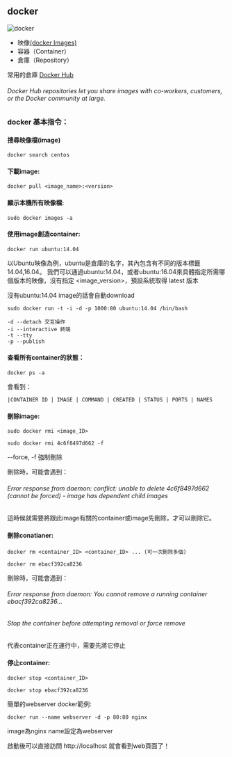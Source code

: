 

## docker
![docker](https://github.com/Plusone7/learnNote/blob/master/docker/img/docker.png?raw=true)

* 映像[(docker Images)](https://docs.docker.com/engine/reference/commandline/images/)
* 容器（Container）
* 倉庫（Repository）

常用的倉庫 [Docker Hub](https://hub.docker.com/)
###### Docker Hub repositories let you share images with co-workers, customers, or the Docker community at large. 

### docker 基本指令：
#### 搜尋映像檔(image)
```
docker search centos
```
#### 下載image:
```
docker pull <image_name>:<version>
```
#### 顯示本機所有映像檔:
```
sudo docker images -a
```
#### 使用image創造container:

```
docker run ubuntu:14.04
```
以Ubuntu映像為例，ubuntu是倉庫的名字，其內包含有不同的版本標籤14.04,16.04。
我們可以通過ubuntu:14.04，或者ubuntu:16.04來具體指定所需哪個版本的映像，沒有指定 <image_version>，預設系統取得 latest 版本

沒有ubuntu:14.04 image的話會自動download

```
sudo docker run -t -i -d -p 1000:80 ubuntu:14.04 /bin/bash
```
```
-d --detach 交互操作
-i --interactive 終端
-t --tty
-p --publish
```
#### 查看所有container的狀態：
```
docker ps -a 
```
會看到：
```
|CONTAINER ID | IMAGE | COMMAND | CREATED | STATUS | PORTS | NAMES
```
#### 刪除image:
```
sudo docker rmi <image_ID>
```
```
sudo docker rmi 4c6f8497d662 -f
```
--force, -f 強制刪除

刪除時，可能會遇到：
###### Error response from daemon: conflict: unable to delete 4c6f8497d662 (cannot be forced) - image has dependent child images
這時候就需要將跟此image有關的container或image先刪除，才可以刪除它。


#### 刪除conatianer:
```
docker rm <container_ID> <container_ID> ... (可一次刪除多個)
```
```
docker rm ebacf392ca8236
```
刪除時，可能會遇到：
###### Error response from daemon: You cannot remove a running container ebacf392ca8236... 
###### Stop the container before attempting removal or force remove
代表container正在運行中，需要先將它停止

#### 停止container:
```
docker stop <container_ID>
```
```
docker stop ebacf392ca8236
```


簡單的webserver docker範例:
```
docker run --name webserver -d -p 80:80 nginx
```
image為nginx 
name設定為webserver

啟動後可以直接訪問 http://localhost 就會看到web頁面了！






